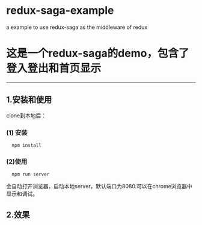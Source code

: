 # redux-saga-example
a example to use redux-saga as the middleware of redux

# 这是一个redux-saga的demo，包含了登入登出和首页显示
------



## 1.安装和使用

clone到本地后：

### (1) 安装

      npm install
      
### (2)使用

      npm run server
      
会自动打开浏览器，启动本地server，默认端口为8080.可以在chrome浏览器中显示和调试。

## 2.效果
